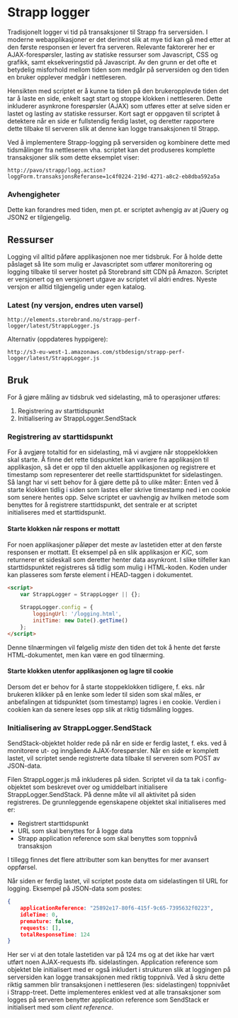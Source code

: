# Strapp logger

Tradisjonelt logger vi tid på transaksjoner til Strapp fra serversiden. I moderne webapplikasjoner er det derimot slik at mye tid kan gå med etter at den første responsen er levert fra serveren. Relevante faktorerer her
er AJAX-forespørsler, lasting av statiske ressurser som Javascript, CSS og grafikk, samt eksekveringstid på Javascript. Av den grunn er det ofte et betydelig misforhold mellom tiden som medgår på serversiden og den
tiden en bruker opplever medgår i nettleseren.

Hensikten med scriptet er å kunne ta tiden på den brukeropplevde tiden det tar å laste en side, enkelt sagt start og stoppe klokken i nettleseren. Dette inkluderer asynkrone forespørsler (AJAX) som utføres etter at selve 
siden er lastet og lasting av statiske ressurser. Kort sagt er oppgaven til scriptet å detektere når en side er fullstendig ferdig lastet, og deretter rapportere dette tilbake til serveren slik at denne kan logge transaksjonen
til Strapp.

Ved å implementere Strapp-logging på serversiden og kombinere dette med tidsmålinger fra nettleseren vha. scriptet kan det produseres komplette transaksjoner slik som dette eksemplet viser:

    http://pavo/strapp/logg.action?loggForm.transaksjonsReferanse=1c4f0224-219d-4271-a8c2-eb8dba592a5a

### Avhengigheter

Dette kan forandres med tiden, men pt. er scriptet avhengig av at jQuery og JSON2 er tilgjengelig.

## Ressurser

Logging vil alltid påføre applikasjonen noe mer tidsbruk. For å holde dette påslaget så lite som mulig er Javascriptet som utfører monitorering og logging tilbake til server hostet på Storebrand sitt CDN på Amazon. Scriptet er versjonert og en versjonert utgave av scriptet vil aldri endres. Nyeste versjon er alltid tilgjengelig under egen katalog.

### Latest (ny versjon, endres uten varsel)

    http://elements.storebrand.no/strapp-perf-logger/latest/StrappLogger.js

Alternativ (oppdateres hyppigere):

    http://s3-eu-west-1.amazonaws.com/stbdesign/strapp-perf-logger/latest/StrappLogger.js

## Bruk

For å gjøre måling av tidsbruk ved sidelasting, må to operasjoner utføres:

1. Registrering av starttidspunkt
2. Initialisering av StrappLogger.SendStack

### Registrering av starttidspunkt

For å avgjøre totaltid for en sidelasting, må vi avgjøre når stoppeklokken skal starte. Å finne det rette tidspunktet kan variere fra applikasjon til applikasjon, så det er opp til den aktuelle applikasjonen og registrere et
timestamp som representerer det reelle starttidspunktet for sidelastingen. Så langt har vi sett behov for å gjøre dette på to ulike måter: Enten ved å starte klokken tidlig i siden som lastes eller skrive timestamp ned i en cookie
som senere hentes opp. Selve scriptet er uavhengig av hvilken metode som benyttes for å registrere starttidspunkt, det sentrale er at scriptet initialiseres med et starttidspunkt.

#### Starte klokken når respons er mottatt

For noen applikasjoner påløper det meste av lastetiden etter at den første responsen er mottatt. Et eksempel på en slik applikasjon er _KiC_, som returnerer et sideskall som deretter henter data asynkront. I slike tilfeller 
kan starttidspunktet registreres så tidlig som mulig i HTML-koden. Koden under kan plasseres som første element i HEAD-taggen i dokumentet.

```html
<script>
	var StrappLogger = StrappLogger || {};
	
	StrappLogger.config = {
		loggingUrl: '/logging.html', 
		initTime: new Date().getTime()
	};
</script>
```

Denne tilnærmingen vil følgelig _miste_ den tiden det tok å hente det første HTML-dokumentet, men kan være en god tilnærming.

#### Starte klokken utenfor applikasjonen og lagre til cookie

Dersom det er behov for å starte stoppeklokken tidligere, f. eks. når brukeren klikker på en lenke som leder til siden som skal måles, er anbefalingen at tidspunktet (som timestamp) lagres i en cookie. Verdien i cookien kan da senere leses opp slik at riktig tidsmåling logges.

### Initialisering av StrappLogger.SendStack

SendStack-objektet holder rede på når en side er ferdig lastet, f. eks. ved å monitorere ut- og inngående AJAX-forespørsler. Når en side er komplett lastet, vil scriptet sende registrerte data tilbake til serveren som POST av JSON-data.

Filen StrappLogger.js må inkluderes på siden. Scriptet vil da ta tak i config-objektet som beskrevet over og umiddelbart initialisere StrappLogger.SendStack. På denne måte vil all aktivitet på siden registreres. De grunnleggende egenskapene objektet skal initialiseres med er:

* Registrert starttidspunkt
* URL som skal benyttes for å logge data
* Strapp application reference som skal benyttes som toppnivå transaksjon

I tillegg finnes det flere attributter som kan benyttes for mer avansert oppførsel.

Når siden er ferdig lastet, vil scriptet poste data om sidelastingen til URL for logging. Eksempel på JSON-data som postes:

```json
{	
	applicationReference: "25892e17-80f6-415f-9c65-7395632f0223",
	idleTime: 0,
	premature: false,
	requests: [],	
	totalResponseTime: 124
}
```

Her ser vi at den totale lastetiden var på 124 ms og at det ikke har vært utført noen AJAX-requests ifb. sidelastingen. Application reference som objektet ble initialisert med er også inkludert i strukturen slik at loggingen på serversiden kan logge transaksjonen med riktig toppnivå. Ved å skru dette riktig sammen blir transaksjonen i nettleseren (les: sidelastingen) toppnivået i Strapp-treet. Dette implementeres enklest ved at alle transaksjoner som logges på serveren benytter application reference som SendStack er initialisert med som _client reference_.